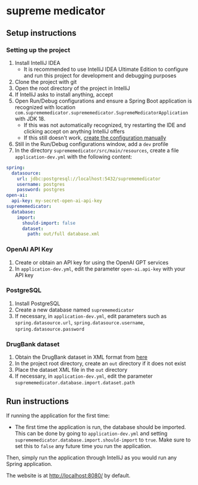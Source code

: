 # supreme medicator

## Setup instructions

### Setting up the project

1. Install IntelliJ IDEA
   - It is recommended to use IntelliJ IDEA Ultimate Edition to configure and run this project for development and debugging purposes
2. Clone the project with git
3. Open the root directory of the project in IntelliJ
4. If IntelliJ asks to install anything, accept
5. Open Run/Debug configurations and ensure a Spring Boot application is recognized with location `com.suprememedicator.suprememedicator.SupremeMedicatorApplication` with JDK 18.
   - If this was not automatically recognized, try restarting the IDE and clicking accept on anything IntelliJ offers
   - If this still doesn't work, [create the configuration manually](https://www.jetbrains.com/help/idea/run-debug-configuration-spring-boot.html)
6. Still in the Run/Debug configurations window, add a `dev` profile
7. In the directory `suprememedicator/src/main/resources`, create a file `application-dev.yml` with the following content:

```yaml
spring:
  datasource:
    url: jdbc:postgresql://localhost:5432/suprememedicator
    username: postgres
    password: postgres
open-ai:
  api-key: my-secret-open-ai-api-key
suprememedicator:
  database:
    import:
      should-import: false
      dataset:
        path: out/full database.xml
```

### OpenAI API Key

1. Create or obtain an API key for using the OpenAI GPT services
2. In `application-dev.yml`, edit the parameter `open-ai.api-key` with your API key

### PostgreSQL

1. Install PostgreSQL
2. Create a new database named `suprememedicator`
3. If necessary, in `application-dev.yml`, edit parameters such as `spring.datasource.url`, `spring.datasource.username`, `spring.datasource.password`

### DrugBank dataset

1. Obtain the DrugBank dataset in XML format from [here](https://go.drugbank.com/releases/latest)
2. In the project root directory, create an `out` directory if it does not exist
3. Place the dataset XML file in the `out` directory
4. If necessary, in `application-dev.yml`, edit the parameter `suprememedicator.database.import.dataset.path`

## Run instructions

If running the application for the first time:
- The first time the application is run, the database should be imported. This can be done by going to `application-dev.yml` and setting `suprememedicator.database.import.should-import` to `true`. Make sure to set this to `false` any future time you run the application.

Then, simply run the application through IntelliJ as you would run any Spring application.

The website is at [http://localhost:8080/](http://localhost:8080/) by default.